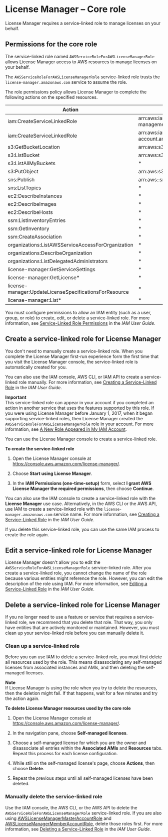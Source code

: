 # License Manager – Core role<a name="license-manager-role-core"></a>

License Manager requires a service\-linked role to manage licenses on your behalf\.

## Permissions for the core role<a name="service-linked-role-permissions-core-role"></a>

The service\-linked role named `AWSServiceRoleForAWSLicenseManagerRole` allows License Manager access to AWS resources to manage licenses on your behalf\.

The `AWSServiceRoleForAWSLicenseManagerRole` service\-linked role trusts the `license-manager.amazonaws.com` service to assume the role\.

The role permissions policy allows License Manager to complete the following actions on the specified resources\.


| Action | Resource ARN | 
| --- | --- | 
| iam:CreateServiceLinkedRole | arn:aws:iam::\*:role/aws\-service\-role/license\-management\.marketplace\.amazonaws\.com/AWSServiceRoleForMarketplaceLicenseManagement | 
| iam:CreateServiceLinkedRole | arn:aws:iam::\*:role/aws\-service\-role/license\-manager\.member\-account\.amazonaws\.com/AWSServiceRoleForAWSLicenseManagerMemberAccountRole | 
| s3:GetBucketLocation | arn:aws:s3:::aws\-license\-manager\-service\-\* | 
| s3:ListBucket | arn:aws:s3:::aws\-license\-manager\-service\-\* | 
| s3:ListAllMyBuckets | \* | 
| s3:PutObject | arn:aws:s3:::aws\-license\-manager\-service\-\* | 
| sns:Publish | arn:aws::sns:\*:\*:aws\-license\-manager\-service\-\* | 
| sns:ListTopics | \* | 
| ec2:DescribeInstances | \* | 
| ec2:DescribeImages | \* | 
| ec2:DescribeHosts | \* | 
| ssm:ListInventoryEntries | \* | 
| ssm:GetInventory | \* | 
| ssm:CreateAssociation | \* | 
| organizations:ListAWSServiceAccessForOrganization | \* | 
| organizations:DescribeOrganization | \* | 
| organizations:ListDelegatedAdministrators | \* | 
| license\-manager:GetServiceSettings | \* | 
| license\-manager:GetLicense\* | \* | 
| license\-manager:UpdateLicenseSpecificationsForResource | \* | 
| license\-manager:List\* | \* | 

You must configure permissions to allow an IAM entity \(such as a user, group, or role\) to create, edit, or delete a service\-linked role\. For more information, see [Service\-Linked Role Permissions](https://docs.aws.amazon.com/IAM/latest/UserGuide/using-service-linked-roles.html#service-linked-role-permissions) in the *IAM User Guide*\.

## Create a service\-linked role for License Manager<a name="create-service-linked-role-core"></a>

You don't need to manually create a service\-linked role\. When you complete the License Manager first\-run experience form the first time that you visit the License Manager console, the service\-linked role is automatically created for you\. 

You can also use the IAM console, AWS CLI, or IAM API to create a service\-linked role manually\. For more information, see [Creating a Service\-Linked Role](https://docs.aws.amazon.com/IAM/latest/UserGuide/using-service-linked-roles.html#create-service-linked-role) in the *IAM User Guide*\. 

**Important**  
This service\-linked role can appear in your account if you completed an action in another service that uses the features supported by this role\. If you were using License Manager before January 1, 2017, when it began supporting service\-linked roles, then License Manager created the `AWSServiceRoleForAWSLicenseManagerRole` role in your account\. For more information, see [A New Role Appeared in My IAM Account](https://docs.aws.amazon.com/IAM/latest/UserGuide/troubleshoot_roles.html#troubleshoot_roles_new-role-appeared)\.

You can use the License Manager console to create a service\-linked role\.

**To create the service\-linked role**

1. Open the License Manager console at [https://console\.aws\.amazon\.com/license\-manager/](https://console.aws.amazon.com/license-manager/)\.

1. Choose **Start using License Manager**\.

1. In the **IAM Permissions \(one\-time\-setup\)** form, select **I grant AWS License Manager the required permissions**, then choose **Continue**\.

You can also use the IAM console to create a service\-linked role with the **License Manager** use case\. Alternatively, in the AWS CLI or the AWS API, use IAM to create a service\-linked role with the `license-manager.amazonaws.com` service name\. For more information, see [Creating a Service\-Linked Role](https://docs.aws.amazon.com/IAM/latest/UserGuide/using-service-linked-roles.html#create-service-linked-role) in the *IAM User Guide*\. 

If you delete this service\-linked role, you can use the same IAM process to create the role again\.

## Edit a service\-linked role for License Manager<a name="edit-service-linked-role-core"></a>

License Manager doesn't allow you to edit the `AWSServiceRoleForAWSLicenseManagerRole` service\-linked role\. After you create a service\-linked role, you cannot change the name of the role because various entities might reference the role\. However, you can edit the description of the role using IAM\. For more information, see [Editing a Service\-Linked Role](https://docs.aws.amazon.com/IAM/latest/UserGuide/using-service-linked-roles.html#edit-service-linked-role) in the *IAM User Guide*\.

## Delete a service\-linked role for License Manager<a name="delete-service-linked-role-core"></a>

If you no longer need to use a feature or service that requires a service\-linked role, we recommend that you delete that role\. That way, you only have entities that are actively monitored or maintained\. However, you must clean up your service\-linked role before you can manually delete it\.

### Clean up a service\-linked role<a name="service-linked-role-review-before-delete-core"></a>

Before you can use IAM to delete a service\-linked role, you must first delete all resources used by the role\. This means disassociating any self\-managed licenses from associated instances and AMIs, and then deleting the self\-managed licenses\.

**Note**  
If License Manager is using the role when you try to delete the resources, then the deletion might fail\. If that happens, wait for a few minutes and try the action again\.

**To delete License Manager resources used by the core role**

1. Open the License Manager console at [https://console\.aws\.amazon\.com/license\-manager/](https://console.aws.amazon.com/license-manager/)\.

1. In the navigation pane, choose **Self\-managed licenses**\.

1. Choose a self\-managed license for which you are the owner and disassociate all entries within the **Associated AMIs** and **Resources** tabs\. Repeat this process for each license configuration\.

1. While still on the self\-managed license's page, choose **Actions**, then choose **Delete**\.

1. Repeat the previous steps until all self\-managed licenses have been deleted\.

### Manually delete the service\-linked role<a name="slr-manual-delete-core"></a>

Use the IAM console, the AWS CLI, or the AWS API to delete the `AWSServiceRoleForAWSLicenseManagerRole` service\-linked role\. If you are also using [AWSLicenseManagerMasterAccountRole](management-role.md) and [AWSLicenseManagerMemberAccountRole](member-role.md), delete those roles first\. For more information, see [Deleting a Service\-Linked Role](https://docs.aws.amazon.com/IAM/latest/UserGuide/using-service-linked-roles.html#delete-service-linked-role) in the *IAM User Guide*\. 